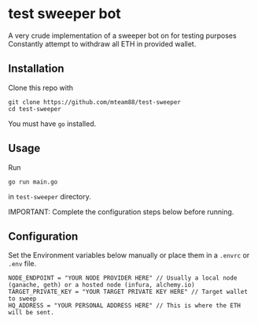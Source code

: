 # test sweeper bot
A very crude implementation of a sweeper bot on for testing purposes
Constantly attempt to withdraw all ETH in provided wallet.

## Installation
Clone this repo with 
```
git clone https://github.com/mteam88/test-sweeper
cd test-sweeper
```
You must have `go` installed.

## Usage
Run
```
go run main.go
```
in `test-sweeper` directory.

IMPORTANT: Complete the configuration steps below before running.

## Configuration
Set the Environment variables below manually or place them in a `.envrc` or `.env` file.
```
NODE_ENDPOINT = "YOUR NODE PROVIDER HERE" // Usually a local node (ganache, geth) or a hosted node (infura, alchemy.io)
TARGET_PRIVATE_KEY = "YOUR TARGET PRIVATE KEY HERE" // Target wallet to sweep
HQ_ADDRESS = "YOUR PERSONAL ADDRESS HERE" // This is where the ETH will be sent.
```
